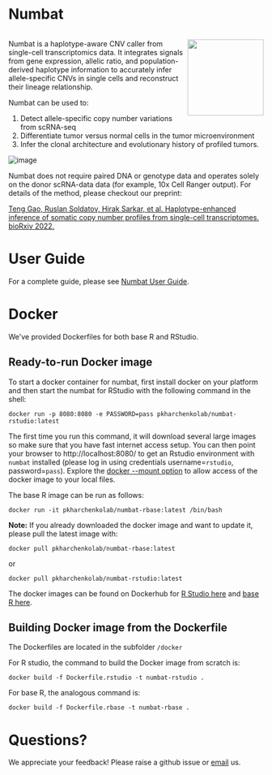 # Numbat

<!-- badges: start -->

[![<kharchenkolab>](https://circleci.com/gh/kharchenkolab/numbat.svg?style=svg)](https://app.circleci.com/pipelines/github/kharchenkolab/numbat)
  
<!-- badges: end -->

<img src="logo.png" align="right" width="150">

Numbat is a haplotype-aware CNV caller from single-cell transcriptomics data. It integrates signals from gene expression, allelic ratio, and population-derived haplotype information to accurately infer allele-specific CNVs in single cells and reconstruct their lineage relationship. 

Numbat can be used to:
 1. Detect allele-specific copy number variations from scRNA-seq 
 2. Differentiate tumor versus normal cells in the tumor microenvironment 
 3. Infer the clonal architecture and evolutionary history of profiled tumors. 

![image](https://user-images.githubusercontent.com/13375875/153020818-2e782689-09db-427f-ad98-2c175021a936.png)

Numbat does not require paired DNA or genotype data and operates solely on the donor scRNA-data data (for example, 10x Cell Ranger output). For details of the method, please checkout our preprint:

[Teng Gao, Ruslan Soldatov, Hirak Sarkar, et al. Haplotype-enhanced inference of somatic copy number profiles from single-cell transcriptomes. bioRxiv 2022.](https://www.biorxiv.org/content/10.1101/2022.02.07.479314v1)

# User Guide
For a complete guide, please see [Numbat User Guide](https://kharchenkolab.github.io/numbat/).

# Docker

We've provided Dockerfiles for both base R and RStudio. 

## Ready-to-run Docker image

To start a docker container for numbat, first install docker on your platform and then start the numbat for RStudio  with the following command in the shell:

```
docker run -p 8080:8080 -e PASSWORD=pass pkharchenkolab/numbat-rstudio:latest
```

The first time you run this command, it will download several large images so make sure that you have fast internet access setup. You can then point your browser to http://localhost:8080/ to get an Rstudio environment with `numbat` installed (please log in using credentials username=`rstudio`, password=`pass`). Explore the [docker --mount option](https://docs.docker.com/storage/volumes/) to allow access of the docker image to your local files.

The base R image can be run as follows:

```
docker run -it pkharchenkolab/numbat-rbase:latest /bin/bash
```

**Note:** If you already downloaded the docker image and want to update it, please pull the latest image with: 
```
docker pull pkharchenkolab/numbat-rbase:latest
```
or 
```
docker pull pkharchenkolab/numbat-rstudio:latest
```

The docker images can be found on Dockerhub for [R Studio here](https://hub.docker.com/r/pkharchenkolab/numbat-rstudio) and [base R here](https://hub.docker.com/r/pkharchenkolab/numbat-rbase).


## Building Docker image from the Dockerfile

The Dockerfiles are located in the subfolder `/docker`

For R studio, the command to build the Docker image from scratch is:

```
docker build -f Dockerfile.rstudio -t numbat-rstudio .
```

For base R, the analogous command is:


```
docker build -f Dockerfile.rbase -t numbat-rbase .
```


# Questions?
We appreciate your feedback! Please raise a github issue or [email](mailto:tgaoteng@gmail.com) us.
